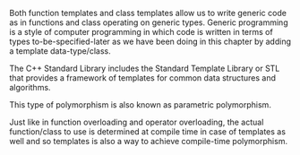 Both function templates and class templates allow us to write generic code as in functions and class operating on generic types. Generic programming is a style of computer programming in which code is written in terms of types to-be-specified-later as we have been doing in this chapter by adding a template data-type/class.

The C++ Standard Library includes the Standard Template Library or STL that provides a framework of templates for common data structures and algorithms.

This type of polymorphism is also known as parametric polymorphism.

Just like in function overloading and operator overloading, the actual function/class to use is determined at compile time in case of templates as well and so templates is also a way to achieve compile-time polymorphism.
